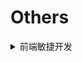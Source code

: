 # Others

<details>
<summary>前端敏捷开发</summary>

#### 参考

- [你如何理解敏捷开发？](https://www.zhihu.com/question/19645396)

</details>